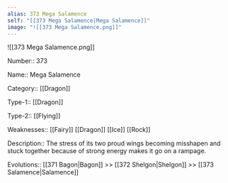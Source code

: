 ```yaml
---
alias: 373 Mega Salamence
self: "[[373 Mega Salamence|Mega Salamence]]"
image: "![[373 Mega Salamence.png]]"
---
```


![[373 Mega Salamence.png]]

Number:: 373

Name:: Mega Salamence

Category:: [[Dragon]]

Type-1:: [[Dragon]]

Type-2:: [[Flying]]

Weaknesses:: [[Fairy]] [[Dragon]] [[Ice]] [[Rock]]

Description:: The stress of its two proud wings becoming misshapen and stuck together because of strong energy makes it go on a rampage.

Evolutions:: [[371 Bagon|Bagon]] >> [[372 Shelgon|Shelgon]] >> [[373 Salamence|Salamence]]
